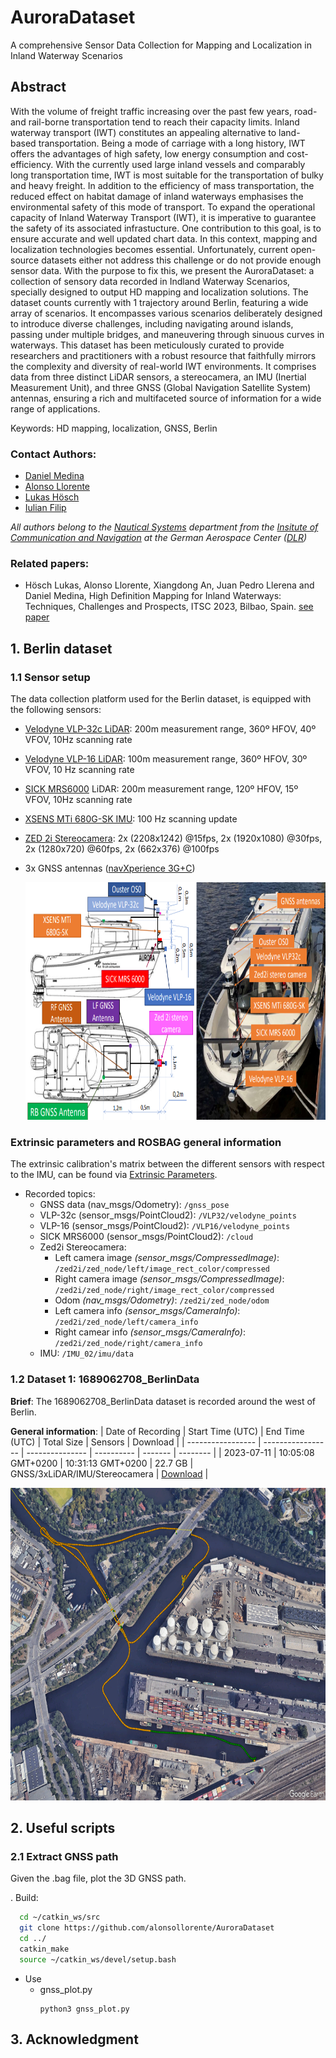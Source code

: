 # AuroraDataset
A comprehensive Sensor Data Collection for Mapping and Localization in Inland Waterway Scenarios

## Abstract

With the volume of freight traffic increasing over the past few years, road- and rail-borne transportation tend to reach their capacity limits. Inland waterway transport (IWT) constitutes an appealing alternative to land-based transportation. Being a mode of carriage with a long history, IWT offers the advantages of high safety, low energy consumption and cost- efficiency. With the currently used large inland vessels and comparably long transportation time, IWT is most suitable for the transportation of bulky and heavy freight. In addition to the efficiency of mass transportation, the reduced effect on habitat damage of inland waterways emphasises the environmental safety of this mode of transport. To expand the operational capacity of Inland Waterway Transport (IWT), it is imperative to guarantee the safety of its associated infrastucture. One contribution to this goal, is to ensure accurate and well updated chart data. In this context, mapping and localization technologies becomes essential. Unfortunately, current open-source datasets either not address this challenge or do not provide enough sensor data. With the purpose to fix this, we present the AuroraDataset: a collection of sensory data recorded in Indland Waterway Scenarios, specially designed to output HD mapping and localization solutions. The dataset counts currently with 1 trajectory around Berlin, featuring a wide array of scenarios. It encompasses various scenarios deliberately designed to introduce diverse challenges, including navigating around islands, passing under multiple bridges, and maneuvering through sinuous curves in waterways. This dataset has been meticulously curated to provide researchers and practitioners with a robust resource that faithfully mirrors the complexity and diversity of real-world IWT environments. It comprises data from three distinct LiDAR sensors, a stereocamera, an IMU (Inertial Measurement Unit), and three GNSS (Global Navigation Satellite System) antennas, ensuring a rich and multifaceted source of information for a wide range of applications.

Keywords: HD mapping, localization, GNSS, Berlin

### Contact Authors:
- [Daniel Medina](https://scholar.google.com/citations?user=8Yd99BcAAAAJ&hl=es&oi=ao)
- [Alonso Llorente](https://github.com/alonsollorente)
- [Lukas Hösch](https://linkedin.com/in/lukas-hösch-ab8771241)
- [Iulian Filip](https://linkedin.com/in/iulianfilip)

_All authors belong to the [Nautical Systems](https://www.dlr.de/kn/desktopdefault.aspx/tabid-2204/admin-1/) department from the [Insitute of Communication and Navigation](https://www.dlr.de/kn/desktopdefault.aspx/tabid-17684/) at the German Aerospace Center ([DLR](https://www.dlr.de/de))_
### Related papers:
- Hösch Lukas, Alonso Llorente, Xiangdong An, Juan Pedro Llerena and Daniel Medina, High Definition Mapping for Inland Waterways: Techniques, Challenges and Prospects, ITSC 2023, Bilbao, Spain. [see paper](https://github.com/alonsollorente/AuroraDataset/blob/main/papers/2023_itsc_mapping_inlandwaterways.pdf)

## 1. Berlin dataset
### 1.1 Sensor setup
The data collection platform used for the Berlin dataset, is equipped with the following sensors:
- [Velodyne VLP-32c LiDAR](https://icave2.cse.buffalo.edu/resources/sensor-modeling/VLP32CManual.pdf): 200m measurement range, 360º HFOV, 40º VFOV, 10Hz scanning rate
- [Velodyne VLP-16 LiDAR](https://velodynelidar.com/wp-content/uploads/2019/12/63-9243-Rev-E-VLP-16-User-Manual.pdf): 100m measurement range, 360º HFOV, 30º VFOV, 10 Hz scanning rate
- [SICK MRS6000](https://www.sick.com/my/en/lidar-sensors/3d-lidar-sensors/mrs6000/c/g448151) LiDAR: 200m measurement range, 120º HFOV, 15º VFOV, 10Hz scanning rate
- [XSENS MTi 680G-SK IMU](https://www.xsens.com/hubfs/Downloads/Leaflets/MTi-680G.pdf): 100 Hz scanning update
- [ZED 2i Stereocamera](https://www.stereolabs.com/assets/datasheets/zed-2i-datasheet-feb2022.pdf): 2x (2208x1242) @15fps, 2x (1920x1080) @30fps, 2x (1280x720) @60fps, 2x (662x376) @100fps
- 3x GNSS antennas ([navXperience 3G+C](https://navxperience.com/?portfolio=3gc-maritime))

     <img src="img/aurora_sensor_setup.PNG" width="745" height="380">

### Extrinsic parameters and ROSBAG general information
The extrinsic calibration's matrix between the different sensors with respect to the IMU, can be found via [Extrinsic Parameters](https://github.com/alonsollorente/AuroraDataset/blob/main/calibration_aurora/calibration_aurora.txt).

- Recorded topics:
  - GNSS data (nav_msgs/Odometry): ```/gnss_pose```
  - VLP-32c (sensor_msgs/PointCloud2): ```/VLP32/velodyne_points```
  - VLP-16 (sensor_msgs/PointCloud2): ```/VLP16/velodyne_points```
  - SICK MRS6000 (sensor_msgs/PointCloud2): ```/cloud```
  - Zed2i Stereocamera:
     - Left camera image _(sensor_msgs/CompressedImage)_: ```/zed2i/zed_node/left/image_rect_color/compressed```
     - Right camera image _(sensor_msgs/CompressedImage)_: ```/zed2i/zed_node/right/image_rect_color/compressed```
     - Odom _(nav_msgs/Odometry)_: ```/zed2i/zed_node/odom```
     - Left camera info _(sensor_msgs/CameraInfo)_: ```/zed2i/zed_node/left/camera_info```
     - Right camear info _(sensor_msgs/CameraInfo)_: ```/zed2i/zed_node/right/camera_info```
  - IMU: ```/IMU_02/imu/data```
 
### 1.2 Dataset 1: 1689062708_BerlinData
**Brief**: The 1689062708_BerlinData dataset is recorded around the west of Berlin.

**General information**:
| Date of Recording | Start Time (UTC) | End Time (UTC) | Total Size | Sensors | Download |
| ----------------- | ----------------- | --------------- | ---------- | ------- | -------- |
| 2023-07-11        | 10:05:08 GMT+0200        | 10:31:13 GMT+0200        | 22.7 GB     | GNSS/3xLiDAR/IMU/Stereocamera       | [Download](https://forms.gle/7URude1NQdmrTdTJ9) |

<img src="img/dataset1_figure2.png" width="945" height="500">

## 2. Useful scripts
### 2.1 Extract GNSS path
Given the .bag file, plot the 3D GNSS path.

. Build:
```bash
  cd ~/catkin_ws/src
  git clone https://github.com/alonsollorente/AuroraDataset
  cd ../
  catkin_make
  source ~/catkin_ws/devel/setup.bash
  ```
- Use
   - gnss_plot.py
     ```
     python3 gnss_plot.py
     ```

## 3. Acknowledgment


